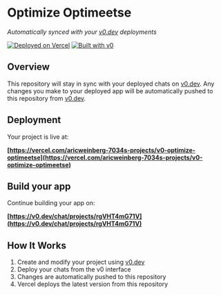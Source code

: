 # Optimize Optimeetse

*Automatically synced with your [v0.dev](https://v0.dev) deployments*

[![Deployed on Vercel](https://img.shields.io/badge/Deployed%20on-Vercel-black?style=for-the-badge&logo=vercel)](https://vercel.com/aricweinberg-7034s-projects/v0-optimize-optimeetse)
[![Built with v0](https://img.shields.io/badge/Built%20with-v0.dev-black?style=for-the-badge)](https://v0.dev/chat/projects/rgVHT4mG71V)

## Overview

This repository will stay in sync with your deployed chats on [v0.dev](https://v0.dev).
Any changes you make to your deployed app will be automatically pushed to this repository from [v0.dev](https://v0.dev).

## Deployment

Your project is live at:

**[https://vercel.com/aricweinberg-7034s-projects/v0-optimize-optimeetse](https://vercel.com/aricweinberg-7034s-projects/v0-optimize-optimeetse)**

## Build your app

Continue building your app on:

**[https://v0.dev/chat/projects/rgVHT4mG71V](https://v0.dev/chat/projects/rgVHT4mG71V)**

## How It Works

1. Create and modify your project using [v0.dev](https://v0.dev)
2. Deploy your chats from the v0 interface
3. Changes are automatically pushed to this repository
4. Vercel deploys the latest version from this repository
